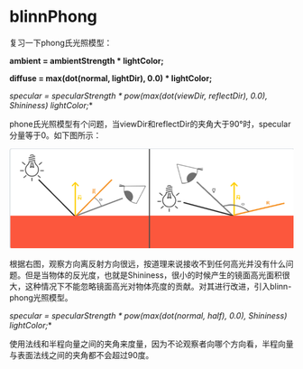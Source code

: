 # blinnPhong

复习一下phong氏光照模型：

**ambient = ambientStrength * lightColor;**

**diffuse =  max(dot(normal, lightDir), 0.0) * lightColor;**

**specular = specularStrength *  pow(max(dot(viewDir, reflectDir), 0.0), Shininess)* lightColor;**

phone氏光照模型有个问题，当viewDir和reflectDir的夹角大于90°时，specular分量等于0。如下图所示：

![mkdocs](images/1.png)

根据右图，观察方向离反射方向很远，按道理来说接收不到任何高光并没有什么问题。但是当物体的反光度，也就是Shininess，很小的时候产生的镜面高光面积很大，这种情况下不能忽略镜面高光对物体亮度的贡献。对其进行改进，引入blinn-phong光照模型。

**specular = specularStrength *  pow(max(dot(normal, half), 0.0), Shininess)* lightColor;**

使用法线和半程向量之间的夹角来度量，因为不论观察者向哪个方向看，半程向量与表面法线之间的夹角都不会超过90度。